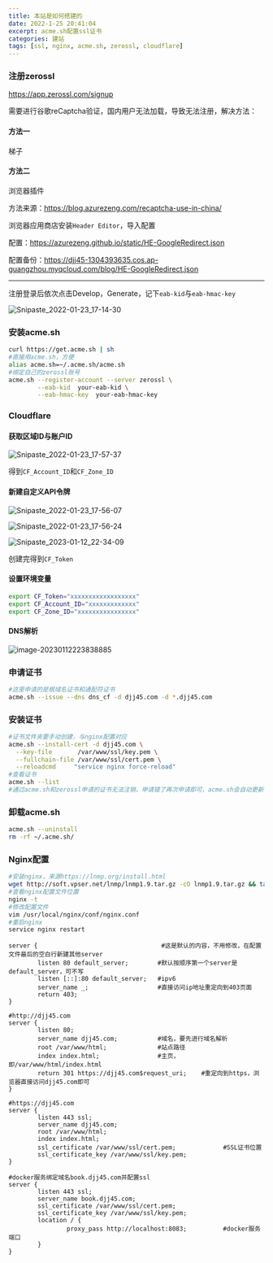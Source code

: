 ```yaml
---
title: 本站是如何搭建的
date: 2022-1-25 20:41:04
excerpt: acme.sh配置ssl证书
categories: 建站
tags: [ssl, nginx, acme.sh, zerossl, cloudflare]
---
```


### 注册zerossl

https://app.zerossl.com/signup

需要进行谷歌reCaptcha验证，国内用户无法加载，导致无法注册，解决方法：

#### 方法一

梯子

#### 方法二

浏览器插件

方法来源：https://blog.azurezeng.com/recaptcha-use-in-china/

浏览器应用商店安装`Header Editor`，导入配置

配置：https://azurezeng.github.io/static/HE-GoogleRedirect.json

配置备份：https://djj45-1304393635.cos.ap-guangzhou.myqcloud.com/blog/HE-GoogleRedirect.json

---

注册登录后依次点击Develop，Generate，记下`eab-kid`与`eab-hmac-key`

![Snipaste_2022-01-23_17-14-30](https://djj45-1304393635.cos.ap-guangzhou.myqcloud.com/blog/Snipaste_2022-01-23_17-14-30.png)

### 安装acme.sh

```sh
curl https://get.acme.sh | sh
#直接用acme.sh，方便
alias acme.sh=~/.acme.sh/acme.sh
#绑定自己的zerossl账号
acme.sh --register-account --server zerossl \
        --eab-kid  your-eab-kid \
        --eab-hmac-key  your-eab-hmac-key
```

### Cloudflare

#### 获取区域ID与账户ID

![Snipaste_2022-01-23_17-57-37](https://djj45-1304393635.cos.ap-guangzhou.myqcloud.com/blog/Snipaste_2022-01-23_17-57-37.png)

得到`CF_Account_ID`和`CF_Zone_ID`

#### 新建自定义API令牌

![Snipaste_2022-01-23_17-56-07](https://djj45-1304393635.cos.ap-guangzhou.myqcloud.com/blog/Snipaste_2022-01-23_17-56-07.png)

![Snipaste_2022-01-23_17-56-24](https://djj45-1304393635.cos.ap-guangzhou.myqcloud.com/blog/Snipaste_2022-01-23_17-56-24.png)

![Snipaste_2023-01-12_22-34-09](https://djj45-1304393635.cos.ap-guangzhou.myqcloud.com/blog/Snipaste_2023-01-12_22-34-09.png)

创建完得到`CF_Token`

#### 设置环境变量

```sh
export CF_Token="xxxxxxxxxxxxxxxxxx"
export CF_Account_ID="xxxxxxxxxxxxx"
export CF_Zone_ID="xxxxxxxxxxxxxxxx"
```

#### DNS解析

![image-20230112223838885](https://djj45-1304393635.cos.ap-guangzhou.myqcloud.com/blog/image-20230112223838885.png)

### 申请证书

```sh
#这里申请的是根域名证书和通配符证书
acme.sh --issue --dns dns_cf -d djj45.com -d *.djj45.com
```

### 安装证书

```sh
#证书文件夹要手动创建，与nginx配置对应
acme.sh --install-cert -d djj45.com \
  --key-file       /var/www/ssl/key.pem \
  --fullchain-file /var/www/ssl/cert.pem \
  --reloadcmd     "service nginx force-reload"
#查看证书
acme.sh --list
#通过acme.sh和zerossl申请的证书无法注销，申请错了再次申请即可，acme.sh会自动更新证书
```

### 卸载acme.sh

```sh
acme.sh --uninstall
rm -rf ~/.acme.sh/
```

### Nginx配置

```sh
#安装nginx，来源https://lnmp.org/install.html
wget http://soft.vpser.net/lnmp/lnmp1.9.tar.gz -cO lnmp1.9.tar.gz && tar zxf lnmp1.9.tar.gz && cd lnmp1.9 && ./install.sh nginx
#查看nginx配置文件位置
nginx -t
#修改配置文件
vim /usr/local/nginx/conf/nginx.conf
#重启nginx
service nginx restart
```

```nginx
server {                                  #这是默认的内容，不用修改，在配置文件最后的空白行新建其他server
		listen 80 default_server;        #默认按顺序第一个server是default_server，可不写
		listen [::]:80 default_server;   #ipv6
		server_name _;                   #直接访问ip地址重定向到403页面
		return 403;
}
```

```nginx
#http://djj45.com
server {
		listen 80;
		server_name djj45.com;           #域名，要先进行域名解析
		root /var/www/html;              #站点路径
		index index.html;                #主页，即/var/www/html/index.html
		return 301 https://djj45.com$request_uri;    #重定向到https，浏览器直接访问djj45.com即可
}
```

```nginx
#https://djj45.com
server {
		listen 443 ssl;
		server_name djj45.com;
		root /var/www/html;
		index index.html;
		ssl_certificate /var/www/ssl/cert.pem;             #SSL证书位置
		ssl_certificate_key /var/www/ssl/key.pem;
}
```

```nginx
#docker服务绑定域名book.djj45.com并配置ssl
server {
		listen 443 ssl;
		server_name book.djj45.com;
		ssl_certificate /var/www/ssl/cert.pem;
		ssl_certificate_key /var/www/ssl/key.pem;
		location / {
				proxy_pass http://localhost:8083;          #docker服务端口
		}
}
```